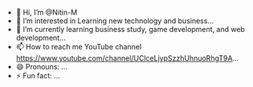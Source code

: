 - 👋 Hi, I’m @Nitin-M
- 👀 I’m interested in Learning new technology and business...
- 🌱 I’m currently learning business study, game development, and web development...
- 📫 How to reach me YouTube channel https://www.youtube.com/channel/UClceLjypSzzhUhnuoRhgT9A...
- 😄 Pronouns: ...
- ⚡ Fun fact: ...

<!---
Nitin-M-1/Nitin-M-1 is a ✨ special ✨ repository because its `README.md` (this file) appears on your GitHub profile.
You can click the Preview link to take a look at your changes.
--->
